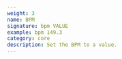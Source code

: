 ```yaml
---
weight: 3
name: BPM
signature: bpm VALUE
example: bpm 149.3
category: core
description: Set the BPM to a value.
---
```

